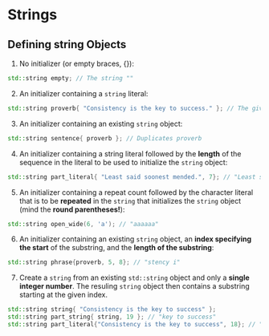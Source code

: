 # Strings
## Defining string Objects
1. No initializer (or empty braces, {}):
```cpp
std::string empty; // The string ""
```

2. An initializer containing a `string` literal:
```cpp
std::string proverb{ "Consistency is the key to success." }; // The given literal
```

3. An initializer containing an existing `string` object:
```cpp
std::string sentence{ proverb }; // Duplicates proverb
```

4. An initializer containing a string literal followed by the **length** of the sequence in the literal to be used to initialize the `string` object:
```cpp
std::string part_literal{ "Least said soonest mended.", 7}; // "Least s"
```

5. An initializer containing a repeat count followed by the character literal that is to be **repeated** in the `string` that initializes the `string` object (mind the **round parentheses!**):
```cpp
std::string open_wide(6, 'a'); // "aaaaaa"
```

6. An initializer containing an existing `string` object, an **index specifying the start** of the substring, and the **length of the substring**:
```cpp
std::string phrase{proverb, 5, 8}; // "stency i"
```

7. Create a `string` from an existing `std::string` object and only a **single integer number**. The resuling `string` object then contains a substring starting at the given index.
```cpp
std::string string{ "Consistency is the key to success" };
std::string part_string{ string, 19 }; // "key to success"
std::string part_literal{"Consistency is the key to success", 18}; // "Consistency is the"
```
